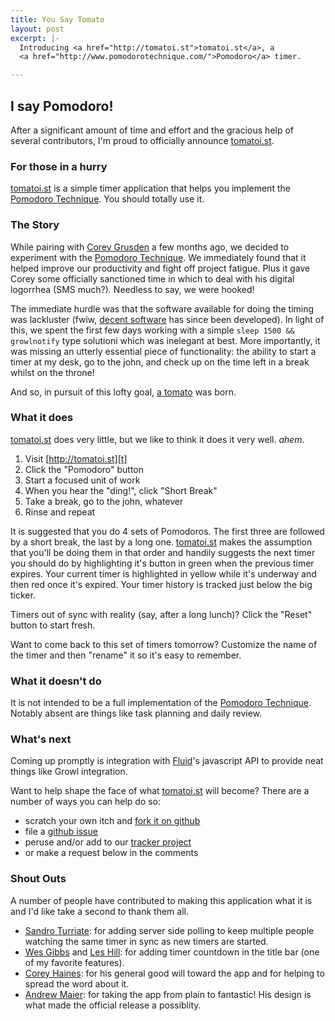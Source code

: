 ```yaml
---
title: You Say Tomato
layout: post
excerpt: |-
  Introducing <a href="http://tomatoi.st">tomatoi.st</a>, a
  <a href="http://www.pomodorotechnique.com/">Pomodoro</a> timer.

---
```


## I say Pomodoro!

After a significant amount of time and effort and the gracious help of several
contributors, I'm proud to officially announce [tomatoi.st][t].

### For those in a hurry

[tomatoi.st][t] is a simple timer application that helps you implement the
[Pomodoro Technique][p]. You should totally use it.

### The Story

While pairing with [Corey Grusden][cg] a few months ago, we decided to experiment
with the [Pomodoro Technique][p]. We immediately found that it helped improve
our productivity and fight off project fatigue.  Plus it gave Corey some
officially sanctioned time in which to deal with his digital logorrhea (SMS
much?). Needless to say, we were hooked!

The immediate hurdle was that the software available for doing the timing was
lackluster (fwiw, [decent software][r] has since been developed).  In light of
this, we spent the first few days working with a simple `sleep 1500 &&
growlnotify` type solutioni which was inelegant at best. More importantly, it
was missing an utterly essential piece of functionality: the ability to start a
timer at my desk, go to the john, and check up on the time left in a break
whilst on the throne!

And so, in pursuit of this lofty goal, [a tomato][t] was born.

### What it does

[tomatoi.st][t] does very little, but we like to think it does it very well.
*ahem*.

1. Visit [http://tomatoi.st][t]
1. Click the "Pomodoro" button
1. Start a focused unit of work
1. When you hear the "ding!", click "Short Break"
1. Take a break, go to the john, whatever
1. Rinse and repeat

It is suggested that you do 4 sets of Pomodoros. The first three are followed by
a short break, the last by a long one. [tomatoi.st][t] makes the assumption that
you'll be doing them in that order and handily suggests the next timer you
should do by highlighting it's button in green when the previous timer expires.
Your current timer is highlighted in yellow while it's underway and then red
once it's expired. Your timer history is tracked just below the big ticker.

Timers out of sync with reality (say, after a long lunch)? Click the "Reset"
button to start fresh.

Want to come back to this set of timers tomorrow? Customize the name of the
timer and then "rename" it so it's easy to remember.

### What it doesn't do

It is not intended to be a full implementation of the [Pomodoro Technique][p].
Notably absent are things like task planning and daily review.

### What's next

Coming up promptly is integration with [Fluid][f]'s javascript API to provide
neat things like Growl integration.

Want to help shape the face of what [tomatoi.st][t] will become? There are a
number of ways you can help do so:

* scratch your own itch and [fork it on github][d]
* file a [github issue][i]
* peruse and/or add to our [tracker project][tr]
* or make a request below in the comments

### Shout Outs

A number of people have contributed to making this application what it is and
I'd like take a second to thank them all.

* [Sandro Turriate][st]: for adding server side polling to keep multiple people
  watching the same timer in sync as new timers are started.
* [Wes Gibbs][wg] and [Les Hill][lh]: for adding timer countdown in the title
  bar (one of my favorite features).
* [Corey Haines][ch]: for his general good will toward the app and for helping
  to spread the word about it.
* [Andrew Maier][am]: for taking the app from plain to fantastic! His design is
  what made the official release a possiblity.

[t]: http://tomatoi.st/
[p]: http://www.pomodorotechnique.com/
[d]: http://github.com/voxdolo/ding
[r]: http://github.com/rubyist/tomato
[i]: http://github.com/voxdolo/ding/issues
[f]: http://fluidapp.com/
[h]: http://www.hashrocket.com/
[tr]: http://www.pivotaltracker.com/projects/11740
[cg]: http://www.coreygrusden.com/
[st]: http://turriate.com/
[wg]: http://twitter.com/wesgibbs
[lh]: http://blog.leshill.org/
[ch]: http://www.coreyhaines.com/
[am]: http://www.uxbooth.com/author/andrewmaier/
<!-- #hashrocket -->
